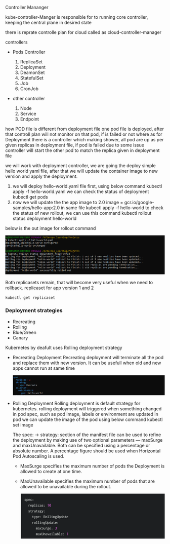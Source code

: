 Controller Mananger 

kube-controller-Manger is responsible for to running core controller, keeping the central plane in desired state 

there is reprate controlle plan for cloud called as cloud-controller-manager 

controllers
 - Pods Controller 
   1. ReplicaSet
   2. Deployment 
   3. DeamonSet
   4. StatefulSet
   5. Job
   6. CronJob

- other controller
  1. Node
  2. Service
  3. Endpoint

how POD file is different from deployment file 
one pod file is deployed, after that controll plan will not monitor on that pod, if is failed or not 
where as for Deployment there is a controller which making shower, all pod are up as per given replicas in deployment file, if pod is failed due to some issue controller will start the other pod to match the replica given in deployment file 
  
we will work with deployment controller, we are going the deploy simple hello world yaml file, after that we will update the container image to new version and apply the deployment.

 1. we will deploy hello-world.yaml file first, using below command
    kubectl apply -f hello-world.yaml
    we can check the status of deployment 
    kubectl get pods 
 2. now we will update the the app image to 2.0 
    image = gcr.io/google-samples/hello-app:2.0 in same file 
    kubectl apply -f hello-world 
    to check the status of new rollout, we can use this command 
    kubectl rollout status deployment hello-world

   below is the out image for rollout command

   ![alt text](image.png)
    
  Both replicasets remain, that will become very useful when we need to rollback. replicaset for app version 1 and 2 

    kubectl get replicaset 

### Deployment strategies 
   - Recreating 
   - Rolling 
   - Blue/Green
   - Canary 

   Kubernetes by deafult uses Rolling deployment strategy

   - Recreating Deployment 
     Recreating deployment will terminate all the pod and replace them with new version. It can be usefull when old and new apps cannot run at same time 

     ![alt text](image-1.png)

   - Rolling Deployment 
     Rolling deployment is default strategy for kubernetes.
     rolling deployment will triggered when something changed in pod spec, such as pod image, labels or environment are updated in pod 
     we can update the image of the pod using below command 
     kubectl set image 

     The spec: -> strategy: section of the manifest file can be used to refine the deployment by making use of two optional parameters — maxSurge and maxUnavailable. Both can be specified using a percentage or absolute number. A percentage figure should be used when Horizontal Pod Autoscaling is used.

      - MaxSurge specifies the maximum number of pods the Deployment is allowed to create at one time.
      - MaxUnavailable specifies the maximum number of pods that are allowed to be unavailable during the rollout.  
        
        ![alt text](image-2.png)